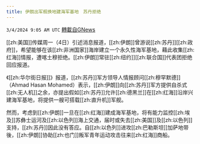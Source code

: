 ```yaml
---
title: 伊朗出军舰换地建海军基地　苏丹拒绝
---
```

`3/4/2024 9:05 AM UTC` [轉載自GNews](https://gnews.org/articles/2363067)

[[zh:美国]]传媒周一（4日）引述消息报道，[[zh:伊朗]]曾游说[[zh:苏丹]][[zh:政府]]，希望能够在该[[zh:非洲国家]]海岸建立一个永久性海军基地，藉此收集[[zh:红海]]情报，遭喀土穆拒绝。[[zh:伊朗]]常驻[[zh:纽约]][[zh:联合国]]代表团拒绝回应报道。

《[[zh:华尔街日报]]》报道，[[zh:苏丹]]军方领导人情报顾问[[zh:穆罕默德]]（Ahmad Hasan Mohamed）表示，[[zh:伊朗]]向[[zh:苏丹]]军方提供自杀式[[zh:无人机]]之余，亦提出假如[[zh:苏丹]]允许[[zh:德黑兰]]在[[zh:红海]]沿岸兴建海军基地，将提供一艘可搭载[[zh:直升机]]军舰。

然而，考虑到[[zh:伊朗]]一旦在[[zh:红海]]建成海军基地，将有能力监控[[zh:埃及]]苏彝士运河及[[zh:以色列]]海上交通，届时或失去[[zh:美国]]及[[zh:以色列]]支持，[[zh:苏丹]]因此没有答应。自[[zh:以色列]]进攻[[zh:巴勒斯坦]]加萨地带後，[[zh:伊朗]]协助[[zh:也门]]叛军青年运动攻击往来[[zh:红海]]商船。
